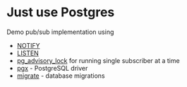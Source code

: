 # Just use Postgres

Demo pub/sub implementation using 

* [NOTIFY](https://www.postgresql.org/docs/15/sql-notify.html)
* [LISTEN](https://www.postgresql.org/docs/15/sql-listen.html)
* [pg\_advisory\_lock](https://www.postgresql.org/docs/15/functions-admin.html#FUNCTIONS-ADVISORY-LOCKS) for running single subscriber at a time 
* [pgx](https://github.com/jackc/pgx) - PostgreSQL driver 
* [migrate](https://github.com/golang-migrate/migrate) - database migrations
